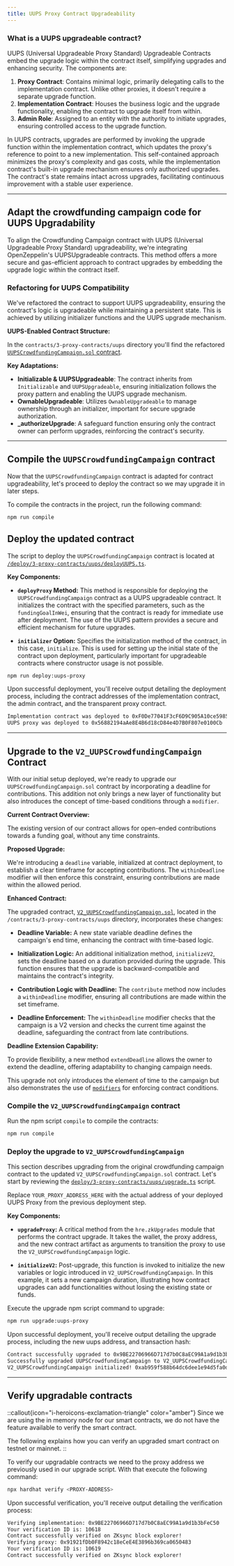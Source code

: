```yaml
---
title: UUPS Proxy Contract Upgradeability
---
```


### What is a UUPS upgradeable contract?

UUPS (Universal Upgradeable Proxy Standard) Upgradeable Contracts embed the upgrade logic
within the contract itself, simplifying upgrades and enhancing security. The components are:

1. **Proxy Contract**: Contains minimal logic, primarily delegating calls to the implementation
contract. Unlike other proxies, it doesn't require a separate upgrade function.
1. **Implementation Contract**: Houses the business logic and the upgrade functionality,
enabling the contract to upgrade itself from within.
1. **Admin Role**: Assigned to an entity with the authority to initiate upgrades, ensuring
controlled access to the upgrade function.

In UUPS contracts, upgrades are performed by invoking the upgrade function within the
implementation contract, which updates the proxy's reference to point to a new implementation.
This self-contained approach minimizes the proxy's complexity and gas costs, while the
implementation contract's built-in upgrade mechanism ensures only authorized upgrades.
The contract's state remains intact across upgrades, facilitating continuous improvement
with a stable user experience.

---

## Adapt the crowdfunding campaign code for UUPS Upgradability

To align the Crowdfunding Campaign contract with UUPS (Universal Upgradeable Proxy Standard) upgradeability,
we're integrating OpenZeppelin's UUPSUpgradeable contracts. This method offers a more secure and gas-efficient
approach to contract upgrades by embedding the upgrade logic within the contract itself.

### Refactoring for UUPS Compatibility

We've refactored the contract to support UUPS upgradeability, ensuring the contract's logic
is upgradeable while maintaining a persistent state. This is achieved by utilizing initializer
functions and the UUPS upgrade mechanism.

**UUPS-Enabled Contract Structure:**

In the `contracts/3-proxy-contracts/uups` directory you'll find the refactored
[`UUPSCrowdfundingCampaign.sol` contract][uups-crowdfunding-campaign-sol].

**Key Adaptations:**

- **Initializable & UUPSUpgradeable**: The contract inherits from `Initializable` and `UUPSUpgradeable`,
ensuring initialization follows the proxy pattern and enabling the UUPS upgrade mechanism.
- **OwnableUpgradeable**: Utilizes `OwnableUpgradeable` to manage ownership through an initializer,
important for secure upgrade authorization.
- **_authorizeUpgrade**: A safeguard function ensuring only the contract owner can perform upgrades,
reinforcing the contract's security.

---

## Compile the `UUPSCrowdfundingCampaign` contract

Now that the `UUPSCrowdfundingCampaign` contract is adapted for contract upgradeability, let's proceed to deploy
the contract so we may upgrade it in later steps.

To compile the contracts in the project, run the following command:

```bash [npm]
npm run compile
```

## Deploy the updated contract

The script to deploy the `UUPSCrowdfundingCampaign` contract is located at [`/deploy/3-proxy-contracts/uups/deployUUPS.ts`][deploy-script].

**Key Components:**

- **`deployProxy` Method:** This method is responsible for deploying the `UUPSCrowdfundingCampaign`
contract as a UUPS upgradeable contract. It initializes the contract with the specified parameters,
such as the `fundingGoalInWei`, ensuring that the contract is ready for immediate use after deployment.
The use of the UUPS pattern provides a secure and efficient mechanism for future upgrades.

- **`initializer` Option:** Specifies the initialization method of the contract, in this case, `initialize`.
This is used for setting up the initial state of the contract upon deployment, particularly important
for upgradeable contracts where constructor usage is not possible.

```bash [npm]
npm run deploy:uups-proxy
```

Upon successful deployment, you'll receive output detailing the deployment process,
including the contract addresses of the implementation
contract, the admin contract, and the transparent
proxy contract.

```bash
Implementation contract was deployed to 0xF0De77041F3cF6D9C905A10ce59858b17E57E3B9
UUPS proxy was deployed to 0x56882194aAe8E4B6d18cD84e4D7B0F807e0100Cb
```

---

## Upgrade to the `V2_UUPSCrowdfundingCampaign` Contract

With our initial setup deployed, we're ready to upgrade our `UUPSCrowdfundingCampaign.sol`
contract by incorporating a deadline for contributions. This addition not only brings
a new layer of functionality but also introduces the concept of time-based conditions
through a `modifier`.

**Current Contract Overview:**

The existing version of our contract allows for open-ended contributions towards a
funding goal, without any time constraints.

**Proposed Upgrade:**

We're introducing a `deadline` variable, initialized at contract deployment, to establish a
clear timeframe for accepting contributions.
The `withinDeadline` modifier will then enforce this constraint,
ensuring contributions are made within the allowed period.

**Enhanced Contract:**

The upgraded contract, [`V2_UUPSCrowdfundingCampaign.sol`][v2-uups-crowdfunding-campaign-sol],
located in the `/contracts/3-proxy-contracts/uups` directory, incorporates these changes:

- **Deadline Variable:** A new state variable deadline defines the campaign's end time,
enhancing the contract with time-based logic.

- **Initialization Logic:** An additional initialization method, `initializeV2`, sets the deadline
based on a duration provided during the upgrade. This function ensures that the upgrade is
backward-compatible and maintains the contract's integrity.

- **Contribution Logic with Deadline:** The `contribute` method now includes a `withinDeadline` modifier,
ensuring all contributions are made within the set timeframe.

- **Deadline Enforcement:** The `withinDeadline` modifier checks that the campaign is a V2 version and checks the current time against the deadline,
safeguarding the contract from late contributions.

**Deadline Extension Capability:**

To provide flexibility, a new method `extendDeadline` allows the owner to extend the deadline,
offering adaptability to changing campaign needs.

This upgrade not only introduces the element of time to the campaign but also
demonstrates the use of [`modifiers`](https://docs.soliditylang.org/en/latest/contracts.html#function-modifiers) for enforcing contract conditions.

### Compile the `V2_UUPSCrowdfundingCampaign` contract

Run the npm script `compile` to compile the contracts:

```bash [npm]
npm run compile
```

### Deploy the upgrade to `V2_UUPSCrowdfundingCampaign`

This section describes upgrading from the original
crowdfunding campaign contract to the updated `V2_UUPSCrowdfundingCampaign.sol` contract.
Let's start by reviewing the [`deploy/3-proxy-contracts/uups/upgrade.ts`][upgrade-script]
script.

Replace `YOUR_PROXY_ADDRESS_HERE` with the actual address of your
deployed UUPS Proxy from the previous deployment step.

**Key Components:**

- **`upgradeProxy`:** A critical method from the `hre.zkUpgrades` module that
performs the contract upgrade. It takes the wallet, the proxy address, and the
new contract artifact as arguments to transition the proxy to use the `V2_UUPSCrowdfundingCampaign` logic.

- **`initializeV2`:** Post-upgrade, this function is invoked to initialize the new
variables or logic introduced in `V2_UUPSCrowdfundingCampaign`. In this example,
it sets a new campaign duration, illustrating how contract upgrades can add
functionalities without losing the existing state or funds.

Execute the upgrade npm script command to upgrade:

```bash [npm]
npm run upgrade:uups-proxy
```

Upon successful deployment, you'll receive output detailing the upgrade process,
including the new uups address, and transaction hash:

```bash
Contract successfully upgraded to 0x9BE22706966D717d7b0C8aEC99A1a9d1b3bFeC50 with tx 0x24ad582828b23b98d207ec7c057cd6a9c911bea22dbe85e0affd7479b00d90e9
Successfully upgraded UUPSCrowdfundingCampaign to V2_UUPSCrowdfundingCampaign
V2_UUPSCrowdfundingCampaign initialized! 0xab959f588b64dc6dee1e94d5fa0da2ae205c7438cf097d26d3ba73690e2b09e8
```

---

## Verify upgradable contracts

::callout{icon="i-heroicons-exclamation-triangle" color="amber"}
Since we are using the in memory node for our smart contracts, we do not have the feature
available to verify the smart contract.

The following explains how you can verify an upgraded smart contract on testnet or mainnet.
::

To verify our upgradable contracts we need to the proxy address we previously used in our upgrade script.
With that execute the following command:

```bash [npm]
npx hardhat verify <PROXY-ADDRESS>
```

Upon successful verification, you'll receive output detailing the verification process:

```bash
Verifying implementation: 0x9BE22706966D717d7b0C8aEC99A1a9d1b3bFeC50
Your verification ID is: 10618
Contract successfully verified on ZKsync block explorer!
Verifying proxy: 0x91921fDb0F8942c18eCeE4E3896b369ca0650483
Your verification ID is: 10619
Contract successfully verified on ZKsync block explorer!
```

[uups-crowdfunding-campaign-sol]: https://github.com/matter-labs/zksync-contract-templates/blob/main/templates/101/contracts/3-proxy-contracts/uups/UUPSCrowdfundingCampaign.sol
[deploy-script]: https://github.com/matter-labs/zksync-contract-templates/blob/main/templates/101/deploy/3-proxy-contracts/uups/deploy.ts
[v2-uups-crowdfunding-campaign-sol]: https://github.com/matter-labs/zksync-contract-templates/blob/main/templates/101/contracts/3-proxy-contracts/uups/V2_UUPSCrowdfundingCampaign.sol
[upgrade-script]: https://github.com/matter-labs/zksync-contract-templates/blob/main/templates/101/deploy/3-proxy-contracts/uups/upgrade.ts
